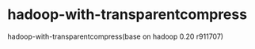 hadoop-with-transparentcompress
===============================

hadoop-with-transparentcompress(base on hadoop 0.20 r911707)